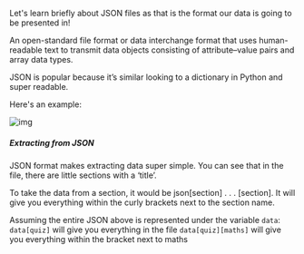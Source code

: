 <!--title={JSON Files}-->

Let's learn briefly about JSON files as that is the format our data is going to be presented in!

An open-standard file format or data interchange format that uses human-readable text to transmit data objects consisting of attribute–value pairs and array data types.

JSON is popular because it’s similar looking to a dictionary in Python and super readable.

Here's an example:

![img](https://lh6.googleusercontent.com/1j6eaFNYDdTuQs_yXi4Dtw5PXiAeIRqObWLDwRJgo5PMsWQazxUh-VS3Ceh_SLcF_rcFZQyHuvKNxTBL8lQNBYuJ1JIa4ofvZ_i0lx1s2LpXteLnA8jFbWOXz7Fr4QbWF3w-Sbf1LRA)



##### Extracting from JSON

JSON format makes extracting data super simple. You can see that in the file, there are little sections with a ‘title’. 

To take the data from a section, it would be json[section] . . . [section]. It will give you everything within the curly brackets next to the section name.

Assuming the entire JSON above is represented under the variable `data`:
  `data[quiz]` will give you everything in the file
  `data[quiz][maths]` will give you everything within the bracket next to maths
